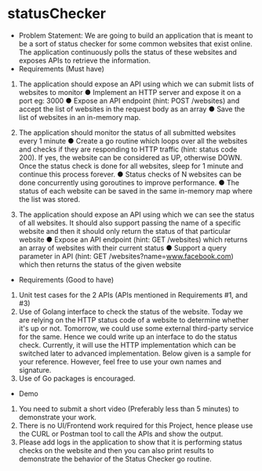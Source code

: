 # statusChecker

- Problem Statement: We are going to build an application that is meant to be a sort of status checker for some common websites that exist online. The application continuously polls the status of these websites and exposes APIs to retrieve the information.
- Requirements (Must have)
1. The application should expose an API using which we can submit lists of websites
to monitor
● Implement an HTTP server and expose it on a port eg: 3000
● Expose an API endpoint (hint: POST /websites) and accept the list of websites in
the request body as an array
● Save the list of websites in an in-memory map.
2. The application should monitor the status of all submitted websites every 1
minute
● Create a go routine which loops over all the websites and checks if they are
responding to HTTP traffic (hint: status code 200). If yes, the website can be
considered as UP, otherwise DOWN. Once the status check is done for all
websites, sleep for 1 minute and continue this process forever.
● Status checks of N websites can be done concurrently using goroutines to
improve performance.
● The status of each website can be saved in the same in-memory map where the
list was stored.

3. The application should expose an API using which we can see the status of all
websites. It should also support passing the name of a specific website and then it
should only return the status of that particular website
● Expose an API endpoint (hint: GET /websites) which returns an array of websites
with their current status
● Support a query parameter in API (hint: GET
/websites?name=www.facebook.com) which then returns the status of the given
website

- Requirements (Good to have)
1. Unit test cases for the 2 APIs (APIs mentioned in Requirements #1, and #3)
2. Use of Golang interface to check the status of the website. Today we are relying on the
HTTP status code of a website to determine whether it's up or not. Tomorrow, we could
use some external third-party service for the same. Hence we could write up an interface
to do the status check. Currently, it will use the HTTP implementation which can be
switched later to advanced implementation. Below given is a sample for your reference.
However, feel free to use your own names and signature.
3. Use of Go packages is encouraged.

- Demo
1. You need to submit a short video (Preferably less than 5 minutes) to demonstrate your
work.
2. There is no UI/Frontend work required for this Project, hence please use the CURL or
Postman tool to call the APIs and show the output.
3. Please add logs in the application to show that it is performing status checks on the
website and then you can also print results to demonstrate the behavior of the Status
Checker go routine.